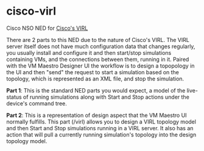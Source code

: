 # cisco-virl
Cisco NSO NED for [Cisco's VIRL](https://learningnetworkstore.cisco.com/virtual-internet-routing-lab-virl/cisco-personal-edition-pe-20-nodes-virl-20) 

There are 2 parts to this NED due to the nature of Cisco's VIRL.  The VIRL server itself does not have much configuration data that changes regularly, you usually install and configure it and then start/stop simulations containing VMs, and the connections between them, running in it.  Paired with the VM Maestro Designer UI the workflow is to design a topopology in the UI and then "send" the request to start a simulation based on the topology, which is represented as an XML file, and stop the simulation.

**Part 1**: This is the standard NED parts you would expect, a model of the live-status of running simulations along with Start and Stop actions under the device's command tree.

**Part 2**: This is a representation of design aspect that the VM Maestro UI normally fulfills.  This part (/virl) allows you to design a VIRL topology model and then Start and Stop simulations running in a VIRL server.  It also has an action that will pull a currently running simulation's topology into the design topology model.

